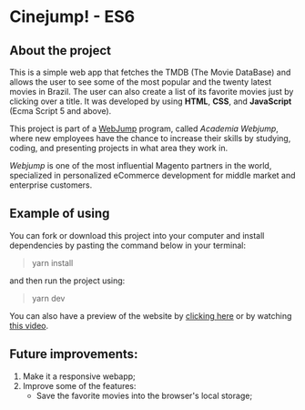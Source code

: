 # Cinejump! - ES6
## About the project
This is a simple web app that fetches the TMDB (The Movie DataBase) and allows the user to see some of the most popular and the twenty latest movies in Brazil. The user can also create a list of its favorite movies just by clicking over a title. It was developed by using **HTML**, **CSS**, and **JavaScript** (Ecma Script 5 and above).

This project is part of a [WebJump](https://www.webjump.com.br) program, called _Academia Webjump_, where new employees have the chance to increase their skills by studying, coding, and presenting projects in what area they work in.

*Webjump* is one of the most influential Magento partners in the world, specialized in personalized eCommerce development for middle market and enterprise customers.

## Example of using
You can fork or download this project into your computer and install dependencies by pasting the command below in your terminal:
> yarn install

and then run the project using:
>yarn dev


You can also have a preview of the website by [clicking here]("#") or by watching [this video](https://youtu.be/ZPHhQ0znkzc).

## Future improvements:
1) Make it a responsive webapp;
2) Improve some of the features:
	-	Save the favorite movies into the browser's local storage;

